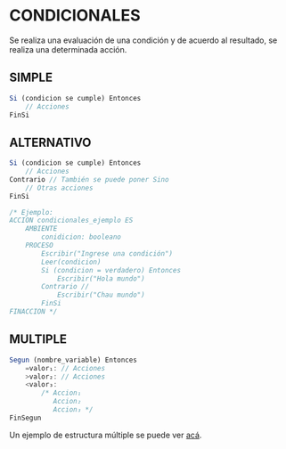 # CONDICIONALES
Se realiza una evaluación de una condición y de acuerdo al resultado, se realiza una determinada acción.
## SIMPLE
```js
Si (condicion se cumple) Entonces
    // Acciones
FinSi
```
## ALTERNATIVO
```js
Si (condicion se cumple) Entonces
    // Acciones
Contrario // También se puede poner Sino
    // Otras acciones
FinSi

/* Ejemplo:
ACCION condicionales_ejemplo ES
    AMBIENTE
        conidicion: booleano
    PROCESO
        Escribir("Ingrese una condición")
        Leer(condicion)
        Si (condicion = verdadero) Entonces
            Escribir("Hola mundo")
        Contrario // 
            Escribir("Chau mundo")
        FinSi
FINACCION */ 
```

## MULTIPLE
```js
Segun (nombre_variable) Entonces
    =valor₁: // Acciones
    >valor₂: // Acciones
    <valor₃:
        /* Accion₁
           Accion₂ 
           Accion₃ */
FinSegun
```

Un ejemplo de estructura múltiple se puede ver [acá](https://github.com/511NetworkAuthenticationRequired/Algoritmo-y-Estructuras-de-Datos-2023/blob/main/Sintaxis%20del%20pseudocodigo/%5BINCOMPLETO%5D%20Esqueletos_Frecuentes.md#convertir-entero-a-caracter).
